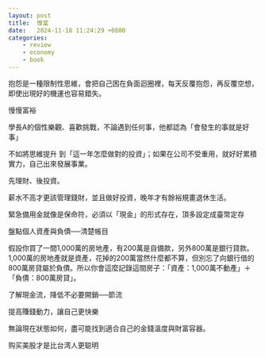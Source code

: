 ```yaml
---
layout: post
title:  慢富
date:   2024-11-18 11:24:29 +0800
categories: 
    - review
    - economy
    - book
---
```


抱怨是一種限制性思維，會把自己困在負面迴圈裡，每天反覆抱怨，再反覆空想，即使出現好的機運也容易錯失。

慢慢富裕

學長A的個性樂觀、喜歡挑戰，不論遇到任何事，他都認為「會發生的事就是好事」

不如將思維提升 到「這一年怎麼做對的投資」；如果在公司不受重用，就好好累積實力，自己出來發展事業。

先理財、後投資。

薪水不高才更該管理錢財，並且做好投資，晚年才有餘裕規畫退休生活。

緊急備用金就像是保命符，必須以「現金」的形式存在，頂多設定成臺幣定存

盤點個人資產與負債──清楚帳目

假設你買了一間1,000萬的房地產，有200萬是自備款，另外800萬是銀行貸款。1,000萬的房地產就是資產，花掉的200萬當然什麼都不算，但別忘了向銀行借的800萬房貸屬於負債。所以你會這麼記錄這間房子：「資產：1,000萬不動產」＋「負債：800萬房貸」。

了解現金流，降低不必要開銷──節流

提高賺錢動力，讓自己更快樂

無論現在狀態如何，盡可能找到適合自己的金錢溫度與財富容器。

购买美股才是比台湾人更聪明